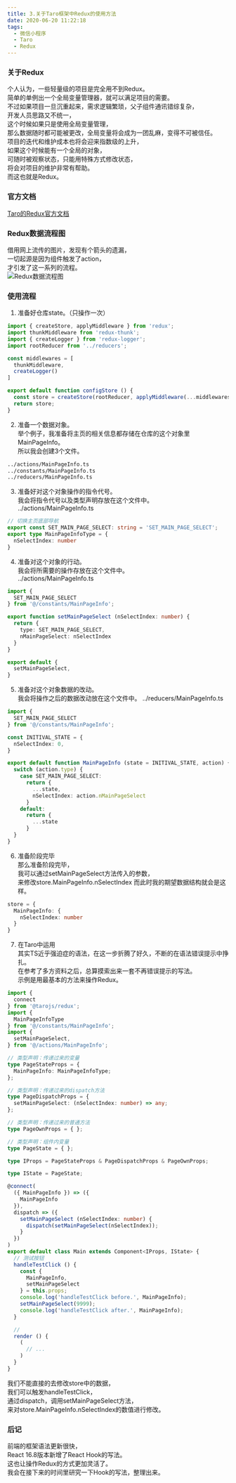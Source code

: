 ```yaml
---
title: 3.关于Taro框架中Redux的使用方法
date: 2020-06-20 11:22:18
tags:
  - 微信小程序
  - Taro
  - Redux
---
```


### 关于Redux
个人认为，一些轻量级的项目是完全用不到Redux。  
简单的单例出一个全局变量管理器，就可以满足项目的需要。  
不过如果项目一旦沉重起来，需求逻辑繁琐，父子组件通讯错综复杂，  
开发人员思路又不统一，  
这个时候如果只是使用全局变量管理，  
那么数据随时都可能被更改，全局变量将会成为一团乱麻，变得不可被信任。  
项目的迭代和维护成本也将会迎来指数级的上升，  
如果这个时候能有一个全局的对象，  
可随时被观察状态，只能用特殊方式修改状态，  
将会对项目的维护非常有帮助。  
而这也就是Redux。  
  
<!-- more -->

### 官方文档
[Taro的Redux官方文档](https://taro-docs.jd.com/taro/docs/redux/)

### Redux数据流程图
借用网上流传的图片，发现有个箭头的遗漏，  
一切起源是因为组件触发了action，  
才引发了这一系列的流程。  
![Redux数据流程图](/images/image_3_1.jpg)

### 使用流程
1. 准备好仓库state。（只操作一次）  
``` typescript
import { createStore, applyMiddleware } from 'redux';
import thunkMiddleware from 'redux-thunk';
import { createLogger } from 'redux-logger';
import rootReducer from '../reducers';

const middlewares = [
  thunkMiddleware,
  createLogger()
]

export default function configStore () {
  const store = createStore(rootReducer, applyMiddleware(...middlewares));
  return store;
}
```
  
2. 准备一个数据对象。  
举个例子，我准备将主页的相关信息都存储在仓库的这个对象里MainPageInfo。  
所以我会创建3个文件。  
``` bash
../actions/MainPageInfo.ts  
../constants/MainPageInfo.ts  
../reducers/MainPageInfo.ts  
```
  
3. 准备好对这个对象操作的指令代号。  
我会将指令代号以及类型声明存放在这个文件中。  
../actions/MainPageInfo.ts  
``` typescript
// 切换主页底部导航
export const SET_MAIN_PAGE_SELECT: string = 'SET_MAIN_PAGE_SELECT';
export type MainPageInfoType = {
  nSelectIndex: number
}
```
  
4. 准备对这个对象的行动。  
我会将所需要的操作存放在这个文件中。  
../actions/MainPageInfo.ts  
``` typescript
import {
  SET_MAIN_PAGE_SELECT
} from '@/constants/MainPageInfo';

export function setMainPageSelect (nSelectIndex: number) {
  return {
    type: SET_MAIN_PAGE_SELECT,
    nMainPageSelect: nSelectIndex
  }
}

export default {
  setMainPageSelect,
}
```

5. 准备对这个对象数据的改动。  
我会将操作之后的数据改动放在这个文件中。
../reducers/MainPageInfo.ts  
``` typescript
import {
  SET_MAIN_PAGE_SELECT
} from '@/constants/MainPageInfo';

const INITIVAL_STATE = {
  nSelectIndex: 0,
}

export default function MainPageInfo (state = INITIVAL_STATE, action) {
  switch (action.type) {
    case SET_MAIN_PAGE_SELECT:
      return {
        ...state,
        nSelectIndex: action.nMainPageSelect
      }
    default:
      return {
        ...state
      }
  }
}
```

6. 准备阶段完毕  
那么准备阶段完毕，  
我可以通过setMainPageSelect方法传入的参数，  
来修改store.MainPageInfo.nSelectIndex
而此时我的期望数据结构就会是这样。  
``` typescript
store = {
  MainPageInfo: {
    nSelectIndex: number
  }
}
```

7. 在Taro中运用  
其实TS近乎强迫症的语法，在这一步折腾了好久，不断的在语法错误提示中挣扎。  
在参考了多方资料之后，总算摸索出来一套不再错误提示的写法。  
示例是用最基本的方法来操作Redux。  
``` typescript
import { 
  connect 
} from '@tarojs/redux';
import { 
  MainPageInfoType 
} from '@/constants/MainPageInfo';
import { 
  setMainPageSelect,
} from '@/actions/MainPageInfo';

// 类型声明：传递过来的变量
type PageStateProps = {
  MainPageInfo: MainPageInfoType;
};

// 类型声明：传递过来的dispatch方法
type PageDispatchProps = {
  setMainPageSelect: (nSelectIndex: number) => any;
};

// 类型声明：传递过来的普通方法
type PageOwnProps = { };

// 类型声明：组件内变量
type PageState = { };

type IProps = PageStateProps & PageDispatchProps & PageOwnProps;

type IState = PageState;

@connect(
  ({ MainPageInfo }) => ({
    MainPageInfo
  }),
  dispatch => ({
    setMainPageSelect (nSelectIndex: number) {
      dispatch(setMainPageSelect(nSelectIndex));
    }
  })
)
export default class Main extends Component<IProps, IState> {
  // 测试按钮
  handleTestClick () {
    const {
      MainPageInfo,
      setMainPageSelect
    } = this.props;
    console.log('handleTestClick before.', MainPageInfo);
    setMainPageSelect(9999);
    console.log('handleTestClick after.', MainPageInfo);
  }

  // 
  render () {
    (
      // ...
    )
  }
}
```
我们不能直接的去修改store中的数据，  
我们可以触发handleTestClick，  
通过dispatch，调用setMainPageSelect方法，  
来对store.MainPageInfo.nSelectIndex的数值进行修改。  

### 后记
前端的框架语法更新很快，  
React 16.8版本新增了React Hook的写法。  
这也让操作Redux的方式更加灵活了。  
我会在接下来的时间里研究一下Hook的写法，整理出来。  